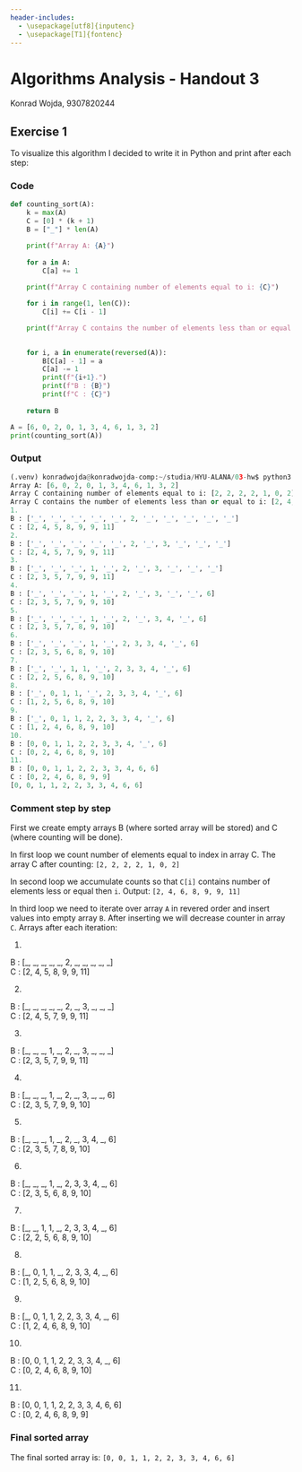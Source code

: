 ```yaml
---
header-includes:
  - \usepackage[utf8]{inputenc}
  - \usepackage[T1]{fontenc}
---
```


# Algorithms Analysis - Handout 3

Konrad Wojda, 9307820244

## Exercise 1

To visualize this algorithm I decided to write it in Python and print after each step:

### Code

```python
def counting_sort(A):
    k = max(A)
    C = [0] * (k + 1)
    B = ["_"] * len(A)

    print(f"Array A: {A}")
    
    for a in A:
        C[a] += 1
    
    print(f"Array C containing number of elements equal to i: {C}")

    for i in range(1, len(C)):
        C[i] += C[i - 1]

    print(f"Array C contains the number of elements less than or equal to i: {C}")

    
    for i, a in enumerate(reversed(A)):
        B[C[a] - 1] = a
        C[a] -= 1
        print(f"{i+1}.")
        print(f"B : {B}")
        print(f"C : {C}")
    
    return B

A = [6, 0, 2, 0, 1, 3, 4, 6, 1, 3, 2]
print(counting_sort(A))
```


### Output

```python
(.venv) konradwojda@konradwojda-comp:~/studia/HYU-ALANA/03-hw$ python3 counting-sort.py 
Array A: [6, 0, 2, 0, 1, 3, 4, 6, 1, 3, 2]
Array C containing number of elements equal to i: [2, 2, 2, 2, 1, 0, 2]
Array C contains the number of elements less than or equal to i: [2, 4, 6, 8, 9, 9, 11]
1.
B : ['_', '_', '_', '_', '_', 2, '_', '_', '_', '_', '_']
C : [2, 4, 5, 8, 9, 9, 11]
2.
B : ['_', '_', '_', '_', '_', 2, '_', 3, '_', '_', '_']
C : [2, 4, 5, 7, 9, 9, 11]
3.
B : ['_', '_', '_', 1, '_', 2, '_', 3, '_', '_', '_']
C : [2, 3, 5, 7, 9, 9, 11]
4.
B : ['_', '_', '_', 1, '_', 2, '_', 3, '_', '_', 6]
C : [2, 3, 5, 7, 9, 9, 10]
5.
B : ['_', '_', '_', 1, '_', 2, '_', 3, 4, '_', 6]
C : [2, 3, 5, 7, 8, 9, 10]
6.
B : ['_', '_', '_', 1, '_', 2, 3, 3, 4, '_', 6]
C : [2, 3, 5, 6, 8, 9, 10]
7.
B : ['_', '_', 1, 1, '_', 2, 3, 3, 4, '_', 6]
C : [2, 2, 5, 6, 8, 9, 10]
8.
B : ['_', 0, 1, 1, '_', 2, 3, 3, 4, '_', 6]
C : [1, 2, 5, 6, 8, 9, 10]
9.
B : ['_', 0, 1, 1, 2, 2, 3, 3, 4, '_', 6]
C : [1, 2, 4, 6, 8, 9, 10]
10.
B : [0, 0, 1, 1, 2, 2, 3, 3, 4, '_', 6]
C : [0, 2, 4, 6, 8, 9, 10]
11.
B : [0, 0, 1, 1, 2, 2, 3, 3, 4, 6, 6]
C : [0, 2, 4, 6, 8, 9, 9]
[0, 0, 1, 1, 2, 2, 3, 3, 4, 6, 6]
```

### Comment step by step

First we create empty arrays B (where sorted array will be stored) and C (where counting will be done).

In first loop we count number of elements equal to index in array C. The array C after counting: `[2, 2, 2, 2, 1, 0, 2]`

In second loop we accumulate counts so that `C[i]` contains number of elements less or equal then `i`. Output: `[2, 4, 6, 8, 9, 9, 11]`

In third loop we need to iterate over array `A` in revered order and insert values into empty array `B`. After inserting we will decrease counter in array `C`. Arrays after each iteration:

1.  
B : [\_, \_, \_, \_, \_, 2, \_, \_, \_, \_, \_]  
C : [2, 4, 5, 8, 9, 9, 11]  

2.  
B : [\_, \_, \_, \_, \_, 2, \_, 3, \_, \_, \_]  
C : [2, 4, 5, 7, 9, 9, 11]  

3.  
B : [\_, \_, \_, 1, \_, 2, \_, 3, \_, \_, \_]  
C : [2, 3, 5, 7, 9, 9, 11]  

4.  
B : [\_, \_, \_, 1, \_, 2, \_, 3, \_, \_, 6]  
C : [2, 3, 5, 7, 9, 9, 10]  

5.  
B : [\_, \_, \_, 1, \_, 2, \_, 3, 4, \_, 6]  
C : [2, 3, 5, 7, 8, 9, 10]  

6.  
B : [\_, \_, \_, 1, \_, 2, 3, 3, 4, \_, 6]  
C : [2, 3, 5, 6, 8, 9, 10]  

7.  
B : [\_, \_, 1, 1, \_, 2, 3, 3, 4, \_, 6]  
C : [2, 2, 5, 6, 8, 9, 10]  

8.  
B : [\_, 0, 1, 1, \_, 2, 3, 3, 4, \_, 6]  
C : [1, 2, 5, 6, 8, 9, 10]  

9.  
B : [\_, 0, 1, 1, 2, 2, 3, 3, 4, \_, 6]  
C : [1, 2, 4, 6, 8, 9, 10]  

10.  
B : [0, 0, 1, 1, 2, 2, 3, 3, 4, \_, 6]  
C : [0, 2, 4, 6, 8, 9, 10]  

11.  
B : [0, 0, 1, 1, 2, 2, 3, 3, 4, 6, 6]  
C : [0, 2, 4, 6, 8, 9, 9]  

### Final sorted array

The final sorted array is: `[0, 0, 1, 1, 2, 2, 3, 3, 4, 6, 6]`

